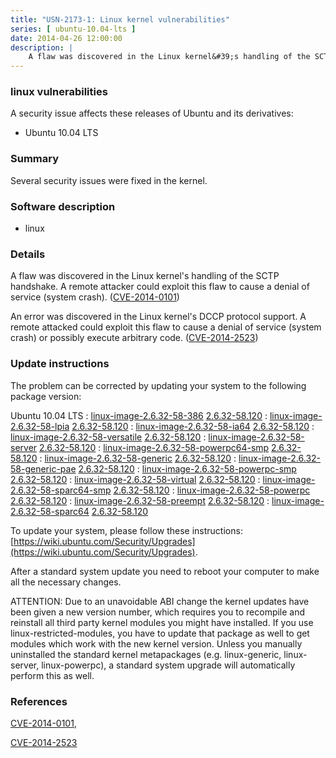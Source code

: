 ```yaml
---
title: "USN-2173-1: Linux kernel vulnerabilities"
series: [ ubuntu-10.04-lts ]
date: 2014-04-26 12:00:00
description: |
    A flaw was discovered in the Linux kernel&#39;s handling of the SCTP handshake. A remote attacker could exploit this flaw to cause a denial of service (system crash). ([CVE-2014-0101](http://people.ubuntu.com/~ubuntu-security/cve/CVE-2014-0101))
--- 
```

 
### linux vulnerabilities

A security issue affects these releases of Ubuntu and its derivatives:

* Ubuntu 10.04 LTS

### Summary

Several security issues were fixed in the kernel. 

### Software description

* linux 

### Details

A flaw was discovered in the Linux kernel&#39;s handling of the SCTP handshake. A remote attacker could exploit this flaw to cause a denial of service (system crash). ([CVE-2014-0101](http://people.ubuntu.com/~ubuntu-security/cve/CVE-2014-0101))

An error was discovered in the Linux kernel&#39;s DCCP protocol support. A remote attacked could exploit this flaw to cause a denial of service (system crash) or possibly execute arbitrary code. ([CVE-2014-2523](http://people.ubuntu.com/~ubuntu-security/cve/CVE-2014-2523)) 

### Update instructions

The problem can be corrected by updating your system to the following package version:

Ubuntu 10.04 LTS
 : [linux-image-2.6.32-58-386](https://launchpad.net/ubuntu/+source/linux) <span> [2.6.32-58.120](https://launchpad.net/ubuntu/+source/linux/2.6.32-58.120) </span> 
 : [linux-image-2.6.32-58-lpia](https://launchpad.net/ubuntu/+source/linux) <span> [2.6.32-58.120](https://launchpad.net/ubuntu/+source/linux/2.6.32-58.120) </span> 
 : [linux-image-2.6.32-58-ia64](https://launchpad.net/ubuntu/+source/linux) <span> [2.6.32-58.120](https://launchpad.net/ubuntu/+source/linux/2.6.32-58.120) </span> 
 : [linux-image-2.6.32-58-versatile](https://launchpad.net/ubuntu/+source/linux) <span> [2.6.32-58.120](https://launchpad.net/ubuntu/+source/linux/2.6.32-58.120) </span> 
 : [linux-image-2.6.32-58-server](https://launchpad.net/ubuntu/+source/linux) <span> [2.6.32-58.120](https://launchpad.net/ubuntu/+source/linux/2.6.32-58.120) </span> 
 : [linux-image-2.6.32-58-powerpc64-smp](https://launchpad.net/ubuntu/+source/linux) <span> [2.6.32-58.120](https://launchpad.net/ubuntu/+source/linux/2.6.32-58.120) </span> 
 : [linux-image-2.6.32-58-generic](https://launchpad.net/ubuntu/+source/linux) <span> [2.6.32-58.120](https://launchpad.net/ubuntu/+source/linux/2.6.32-58.120) </span> 
 : [linux-image-2.6.32-58-generic-pae](https://launchpad.net/ubuntu/+source/linux) <span> [2.6.32-58.120](https://launchpad.net/ubuntu/+source/linux/2.6.32-58.120) </span> 
 : [linux-image-2.6.32-58-powerpc-smp](https://launchpad.net/ubuntu/+source/linux) <span> [2.6.32-58.120](https://launchpad.net/ubuntu/+source/linux/2.6.32-58.120) </span> 
 : [linux-image-2.6.32-58-virtual](https://launchpad.net/ubuntu/+source/linux) <span> [2.6.32-58.120](https://launchpad.net/ubuntu/+source/linux/2.6.32-58.120) </span> 
 : [linux-image-2.6.32-58-sparc64-smp](https://launchpad.net/ubuntu/+source/linux) <span> [2.6.32-58.120](https://launchpad.net/ubuntu/+source/linux/2.6.32-58.120) </span> 
 : [linux-image-2.6.32-58-powerpc](https://launchpad.net/ubuntu/+source/linux) <span> [2.6.32-58.120](https://launchpad.net/ubuntu/+source/linux/2.6.32-58.120) </span> 
 : [linux-image-2.6.32-58-preempt](https://launchpad.net/ubuntu/+source/linux) <span> [2.6.32-58.120](https://launchpad.net/ubuntu/+source/linux/2.6.32-58.120) </span> 
 : [linux-image-2.6.32-58-sparc64](https://launchpad.net/ubuntu/+source/linux) <span> [2.6.32-58.120](https://launchpad.net/ubuntu/+source/linux/2.6.32-58.120) </span> 

To update your system, please follow these instructions: [https://wiki.ubuntu.com/Security/Upgrades](https://wiki.ubuntu.com/Security/Upgrades).

After a standard system update you need to reboot your computer to make all the necessary changes.

ATTENTION: Due to an unavoidable ABI change the kernel updates have been given a new version number, which requires you to recompile and reinstall all third party kernel modules you might have installed. If you use linux-restricted-modules, you have to update that package as well to get modules which work with the new kernel version. Unless you manually uninstalled the standard kernel metapackages (e.g. linux-generic, linux-server, linux-powerpc), a standard system upgrade will automatically perform this as well. 

### References

 [CVE-2014-0101](http://people.ubuntu.com/~ubuntu-security/cve/CVE-2014-0101), 

 [CVE-2014-2523](http://people.ubuntu.com/~ubuntu-security/cve/CVE-2014-2523)
 
